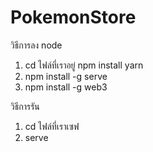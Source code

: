 # PokemonStore

วิธีการลง node
1. cd ไฟล์ที่เราอยู่ npm install yarn
2. npm install -g serve
3. npm install -g web3

วิธีการรัน
1. cd ไฟล์ที่เราเซฟ
2. serve
